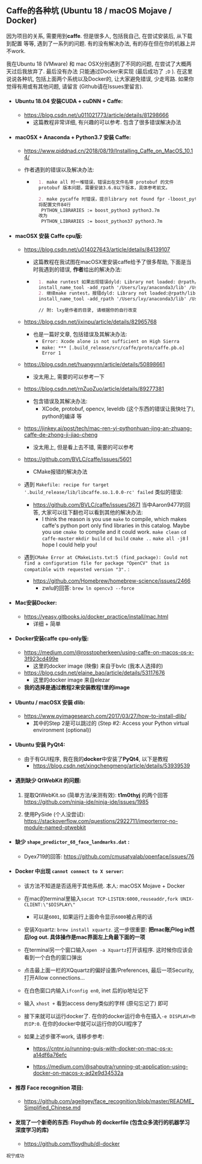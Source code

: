 ## Caffe的各种坑 (Ubuntu 18 / macOS Mojave / Docker)

因为项目的关系, 需要用到**caffe**. 但是很多人, 包括我自己, 在尝试安装后, 从下载到配置 等等, 遇到了一系列的问题. 有的没有解决办法, 有的存在但在你的机器上并不work. 

我在Ubuntu 18 (VMware) 和 mac OSX分别遇到了不同的问题, 在尝试了大概两天过后我放弃了. 最后没有办法 只能通过Docker来实现 (最后成功了 `;D` ). 在这里说说各种坑, 包括上面两个系统以及Docker的, 让大家避免错误, 少走弯路. 如果你觉得有用或有其他问题, 请留言 (Github请在Issues里留言).

- #### Ubuntu 18.04 安装CUDA + cuDNN + Caffe:

	- https://blog.csdn.net/u011021773/article/details/81298666
		- 这篇教程非常详细, 有兴趣的可以参考. 包含了很多错误解决办法

- #### macOSX + Anaconda + Python3.7 安装 Caffe:

	- https://www.piddnad.cn/2018/08/19/Installing_Caffe_on_MacOS_10.14/

	- 作者遇到的错误以及解决办法:

		- ```markdown
			1. make all 时一堆错误，错误出在文件名带 protobuf 的文件
			protobuf 版本问题，需要安装3.6.0以下版本，具体参考前文。
			
			2. make pycaffe 时错误，提示library not found fpr -lboost_python
			将配置文件84行
			 PYTHON_LIBRARIES := boost_python3 python3.7m
			改为
			 PYTHON_LIBRARIES := boost_python37 python3.7m
			```

- #### macOSX 安装 Caffe cpu版:

	- https://blog.csdn.net/u014027643/article/details/84139107

		- 这篇教程在我试图在macOSX里安装caffe给予了很多帮助, 下面是当时我遇到的错误, **作者**给出的解决办法:

		- ```markdown
			1. make runtest 如果出现错误dyld: Library not loaded: @rpath/libhdf5_hl.100.dylib,将添加libhdf5_hl.100.dylib所在路径添加到rpath:
			install_name_tool -add_rpath '/Users/lxy/anaconda3/lib' /Users/lxy/caffe/build/tools/caffe
			2. 继续make runtest，报错dyld: Library not loaded:@rpath/libhdf5_hl.100.dylib,再次添加rpath:
			install_name_tool -add_rpath '/Users/lxy/anaconda3/lib' /Users/lxy/caffe/build/test/test_all.testbin 
			
			// 附: lxy是作者的目录, 请根据你的自行改变
			```

	- https://blog.csdn.net/jixinpu/article/details/82965768

		- 也是一篇好文章, 包括错误及其解决办法: 
			- `Error: Xcode alone is not sufficient on High Sierra`
			- `make: *** [.build_release/src/caffe/proto/caffe.pb.o] Error 1`

	- https://blog.csdn.net/huangynn/article/details/50898661

		- 没太用上, 需要的可以参考一下

	- https://blog.csdn.net/rnZuoZuo/article/details/89277381

		- 包含错误及其解决办法:
			- XCode, protobuf, opencv, leveldb (这个东西的错误让我快吐了), python的编译 等

	- https://jinkey.ai/post/tech/mac-ren-yi-pythonhuan-jing-an-zhuang-caffe-de-zhong-ji-jiao-cheng

		- 没太用上, 但是看上去不错, 需要的可以参考

	- https://github.com/BVLC/caffe/issues/5601

		- CMake报错的解决办法

	- 遇到 `Makefile: recipe for target '.build_release/lib/libcaffe.so.1.0.0-rc' failed` 类似的错误:

		- https://github.com/BVLC/caffe/issues/3671  当中Aaron9477的回答, 大家可以往下翻也可以看到其他的解决办法:
			- I think the reason is you use `make` to compile, which makes caffe's python port only find libraries in this catalog. Maybe you use `cmake `to compile and it could work.
				`make clean`
				`cd caffe-master`
				`mkdir build`
				`cd build`
				`cmake ..`
				`make all -j8`
				I hope I could help you!

	- 遇到`CMake Error at CMakeLists.txt:5 (find_package):
		Could not find a configuration file for package "OpenCV" that is compatible
		with requested version "3".` :

		- https://github.com/Homebrew/homebrew-science/issues/2466
			- zwlu的回答: `brew ln opencv3 --force`

- #### Mac安装Docker:

	- https://yeasy.gitbooks.io/docker_practice/install/mac.html
		- 详细 + 简单

- #### Docker安装caffe cpu-only版:

	- https://medium.com/@rosstopherkeen/using-caffe-on-macos-os-x-3f923cd499e
		- 这里的docker image (映像) 来自于bvlc (我本人选择的)
	- https://blog.csdn.net/elaine_bao/article/details/53117676
		- 这里的docker image 来自elezar 
	- **我的选择是通过教程2来安装教程1里的image**

- #### Ubuntu / macOSX 安装 dlib:

	- https://www.pyimagesearch.com/2017/03/27/how-to-install-dlib/
		- 其中的Step 2是可以跳过的 (Step #2: Access your Python virtual environment (optional))

- #### Ubuntu 安装 PyQt4:

	- 由于有GUI程序, 我在我的**docker**中安装了**PyQt4**, 以下是教程
		- https://blog.csdn.net/xingchengmeng/article/details/53939539

- #### 遇到缺少 QtWebKit 的问题:

	1. 提取QtWebKit.so (简单方法/亲测有效): **t1m0thyj** 的两个回答 https://github.com/ninja-ide/ninja-ide/issues/1985

	2. 使用PySide (个人没尝试): https://stackoverflow.com/questions/2922711/importerror-no-module-named-qtwebkit

- #### 缺少 `shape_predictor_68_face_landmarks.dat` :

	- Dyex719的回答: https://github.com/cmusatyalab/openface/issues/76

- #### Docker 中出现 `cannot connect to X server`:

	- 该方法不知道是否适用于其他系统. 本人: macOSX Mojave + Docker

	- 在mac的terminal里输入`socat TCP-LISTEN:6000,reuseaddr,fork UNIX-CLIENT:\"$DISPLAY\"`

		- 可以是`6001`, 如果运行上面命令显示`6000`被占用的话

	- 安装Xquartz: `brew install xquartz`. 这一步很重要: **把mac账户log in然后log out. 具体操作是mac界面左上角最下面的一项**

	- 在terminal另一个窗口输入`open -a Xquartz`打开该程序. 这时候你应该会看到一个白色的窗口弹出

	- 点击最上面一栏的XQquartz的偏好设置/Preferences, 最后一项Security, 打开Allow connections...

	- 在白色窗口内输入`ifconfig en0`, inet 后的ip地址记下

	- 输入 `xhost +` 看到access deny类似的字样 (原句忘记了) 即可

	- 接下来就可以运行docker了. 在你的docker运行命令在插入`-e DISPLAY=你的IP:0`. 在你的docker中就可以运行你的GUI程序了

	- 如果上述步骤不work, 请移步参考: 

		- https://cntnr.io/running-guis-with-docker-on-mac-os-x-a14df6a76efc

		- https://medium.com/@sahputra/running-qt-application-using-docker-on-macos-x-ad2e9d34532a

			

- #### 推荐 Face recognition 项目:

	- https://github.com/ageitgey/face_recognition/blob/master/README_Simplified_Chinese.md

- #### 发现了一个新奇的东西: Floydhub 的 dockerfile (包含众多流行的机器学习 深度学习的库)

	- https://github.com/floydhub/dl-docker

`祝宁成功`
